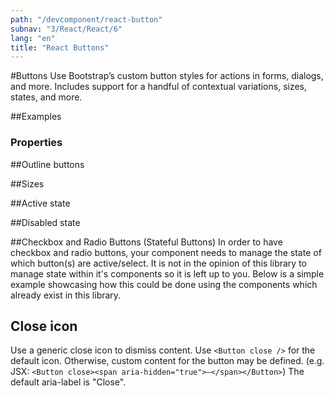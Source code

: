 ```yaml
---
path: "/devcomponent/react-button"
subnav: "3/React/React/6"
lang: "en"
title: "React Buttons"
---
```


#Buttons
Use Bootstrap’s custom button styles for actions in forms, dialogs, and more. Includes support for a handful of contextual variations, sizes, states, and more.

##Examples
<reactbuttonexample1></reactbuttonexample1>

### Properties
<buttonexample1properties></buttonexample1properties>

##Outline buttons
<reactbuttonexample2></reactbuttonexample2>

##Sizes
<reactbuttonexample3></reactbuttonexample3>

<reactbuttonexample4></reactbuttonexample4>

<reactbuttonexample5></reactbuttonexample5>

##Active state
<reactbuttonexample6></reactbuttonexample6>

##Disabled state
<reactbuttonexample7></reactbuttonexample7>

##Checkbox and Radio Buttons (Stateful Buttons)
In order to have checkbox and radio buttons, your component needs to manage the state of which button(s) are active/select. It is not in the opinion of this library to manage state within it's components so it is left up to you. Below is a simple example showcasing how this could be done using the components which already exist in this library.
<reactbuttonexample8></reactbuttonexample8>

## Close icon
Use a generic close icon to dismiss content. Use `<Button close />` for the default icon. Otherwise, custom content for the button may be defined. (e.g. JSX: `<Button close><span aria-hidden="true">–</span></Button>`) The default aria-label is "Close".
<reactbuttonexample9></reactbuttonexample9>